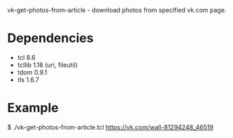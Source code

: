 vk-get-photos-from-article - download photos from specified vk.com page.

# Dependencies

- tcl 8.6
- tcllib 1.18 (uri, fileutil)
- tdom 0.9.1
- tls 1.6.7

# Example

$ ./vk-get-photos-from-article.tcl https://vk.com/wall-81294248_46519
